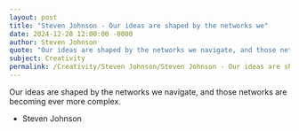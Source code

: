 ```yaml
---
layout: post
title: "Steven Johnson - Our ideas are shaped by the networks we"
date: 2024-12-28 12:00:00 -0000
author: Steven Johnson
quote: "Our ideas are shaped by the networks we navigate, and those networks are becoming ever more complex."
subject: Creativity
permalink: /Creativity/Steven Johnson/Steven Johnson - Our ideas are shaped by the networks we
---
```


Our ideas are shaped by the networks we navigate, and those networks are becoming ever more complex.

- Steven Johnson
